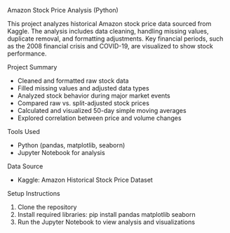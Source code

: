 Amazon Stock Price Analysis (Python)

This project analyzes historical Amazon stock price data sourced from Kaggle. The analysis includes data cleaning, handling missing values, duplicate removal, and formatting adjustments. Key financial periods, such as the 2008 financial crisis and COVID-19, are visualized to show stock performance.

Project Summary

- Cleaned and formatted raw stock data
- Filled missing values and adjusted data types
- Analyzed stock behavior during major market events
- Compared raw vs. split-adjusted stock prices
- Calculated and visualized 50-day simple moving averages
- Explored correlation between price and volume changes

Tools Used

- Python (pandas, matplotlib, seaborn)
- Jupyter Notebook for analysis

Data Source

- Kaggle: Amazon Historical Stock Price Dataset

Setup Instructions

1. Clone the repository
2. Install required libraries:
   pip install pandas matplotlib seaborn
3. Run the Jupyter Notebook to view analysis and visualizations
